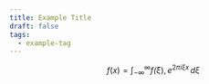 ```yaml
---
title: Example Title
draft: false
tags:
  - example-tag
---
```

$$ f(x) = \int_{-\infty}^\infty f\hat(\xi),e^{2 \pi i \xi x} \,d\xi $$